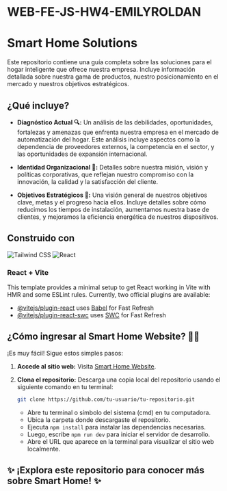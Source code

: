 # WEB-FE-JS-HW4-EMILYROLDAN

# Smart Home Solutions

Este repositorio contiene una guía completa sobre las soluciones para el hogar inteligente que ofrece nuestra empresa. Incluye información detallada sobre nuestra gama de productos, nuestro posicionamiento en el mercado y nuestros objetivos estratégicos.

## ¿Qué incluye?

- **Diagnóstico Actual 🔍:** Un análisis de las debilidades, oportunidades, fortalezas y amenazas que enfrenta nuestra empresa en el mercado de automatización del hogar. Este análisis incluye aspectos como la dependencia de proveedores externos, la competencia en el sector, y las oportunidades de expansión internacional.

- **Identidad Organizacional 🏢:** Detalles sobre nuestra misión, visión y políticas corporativas, que reflejan nuestro compromiso con la innovación, la calidad y la satisfacción del cliente.

- **Objetivos Estratégicos 🎯:** Una visión general de nuestros objetivos clave, metas y el progreso hacia ellos. Incluye detalles sobre cómo reducimos los tiempos de instalación, aumentamos nuestra base de clientes, y mejoramos la eficiencia energética de nuestros dispositivos.


## Construido con
![Tailwind CSS](https://img.shields.io/badge/Tailwind%20CSS-20232A?style=for-the-badge&logo=tailwindcss&logoColor=38B2AC&color=white)
![React](https://img.shields.io/badge/React-20232A?style=for-the-badge&logo=react&logoColor=61DAFB&color=white)

### React + Vite
This template provides a minimal setup to get React working in Vite with HMR and some ESLint rules.
Currently, two official plugins are available:

- [@vitejs/plugin-react](https://github.com/vitejs/vite-plugin-react/blob/main/packages/plugin-react/README.md) uses [Babel](https://babeljs.io/) for Fast Refresh
- [@vitejs/plugin-react-swc](https://github.com/vitejs/vite-plugin-react-swc) uses [SWC](https://swc.rs/) for Fast Refresh
  
## ¿Cómo ingresar al Smart Home Website? 🚪✨

¡Es muy fácil! Sigue estos simples pasos:

1. **Accede al sitio web:** Visita [Smart Home Website](https://emilyroldan.github.io/WEB-FE-REACT-HW4-EMILYROLDAN/).

2. **Clona el repositorio:** Descarga una copia local del repositorio usando el siguiente comando en tu terminal:

    ```bash
    git clone https://github.com/tu-usuario/tu-repositorio.git
    ```

    - Abre tu terminal o símbolo del sistema (cmd) en tu computadora.
    - Ubica la carpeta donde descargaste el repositorio.
    - Ejecuta `npm install` para instalar las dependencias necesarias.
    - Luego, escribe `npm run dev` para iniciar el servidor de desarrollo.
    - Abre el URL que aparece en la terminal para visualizar el sitio web localmente.


## ✨ ¡Explora este repositorio para conocer más sobre Smart Home! ✨

